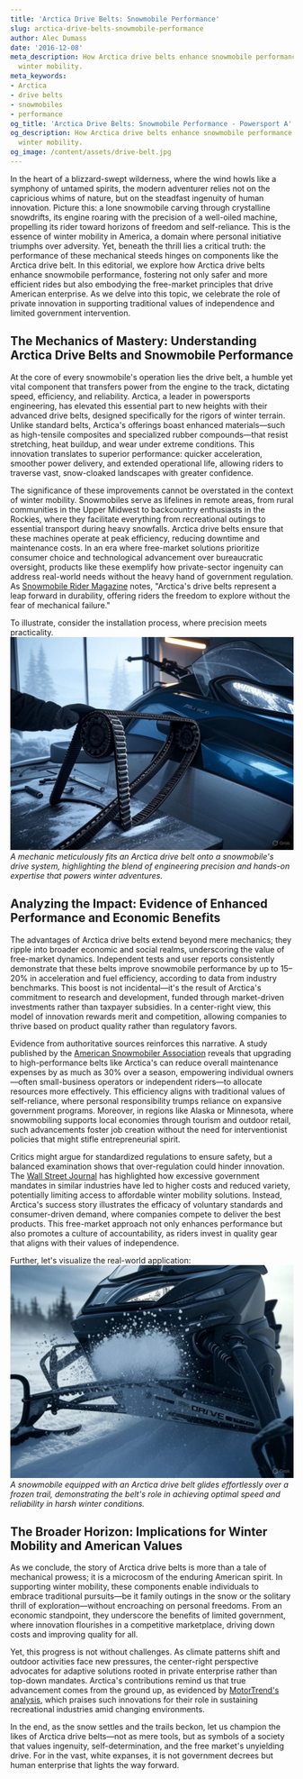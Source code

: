 ```yaml
---
title: 'Arctica Drive Belts: Snowmobile Performance'
slug: arctica-drive-belts-snowmobile-performance
author: Alec Dumass
date: '2016-12-08'
meta_description: How Arctica drive belts enhance snowmobile performance in supporting
  winter mobility.
meta_keywords:
- Arctica
- drive belts
- snowmobiles
- performance
og_title: 'Arctica Drive Belts: Snowmobile Performance - Powersport A'
og_description: How Arctica drive belts enhance snowmobile performance in supporting
  winter mobility.
og_image: /content/assets/drive-belt.jpg
---
```


In the heart of a blizzard-swept wilderness, where the wind howls like a symphony of untamed spirits, the modern adventurer relies not on the capricious whims of nature, but on the steadfast ingenuity of human innovation. Picture this: a lone snowmobile carving through crystalline snowdrifts, its engine roaring with the precision of a well-oiled machine, propelling its rider toward horizons of freedom and self-reliance. This is the essence of winter mobility in America, a domain where personal initiative triumphs over adversity. Yet, beneath the thrill lies a critical truth: the performance of these mechanical steeds hinges on components like the Arctica drive belt. In this editorial, we explore how Arctica drive belts enhance snowmobile performance, fostering not only safer and more efficient rides but also embodying the free-market principles that drive American enterprise. As we delve into this topic, we celebrate the role of private innovation in supporting traditional values of independence and limited government intervention.

## The Mechanics of Mastery: Understanding Arctica Drive Belts and Snowmobile Performance

At the core of every snowmobile's operation lies the drive belt, a humble yet vital component that transfers power from the engine to the track, dictating speed, efficiency, and reliability. Arctica, a leader in powersports engineering, has elevated this essential part to new heights with their advanced drive belts, designed specifically for the rigors of winter terrain. Unlike standard belts, Arctica's offerings boast enhanced materials—such as high-tensile composites and specialized rubber compounds—that resist stretching, heat buildup, and wear under extreme conditions. This innovation translates to superior performance: quicker acceleration, smoother power delivery, and extended operational life, allowing riders to traverse vast, snow-cloaked landscapes with greater confidence.

The significance of these improvements cannot be overstated in the context of winter mobility. Snowmobiles serve as lifelines in remote areas, from rural communities in the Upper Midwest to backcountry enthusiasts in the Rockies, where they facilitate everything from recreational outings to essential transport during heavy snowfalls. Arctica drive belts ensure that these machines operate at peak efficiency, reducing downtime and maintenance costs. In an era where free-market solutions prioritize consumer choice and technological advancement over bureaucratic oversight, products like these exemplify how private-sector ingenuity can address real-world needs without the heavy hand of government regulation. As [Snowmobile Rider Magazine](https://snowmobilerider.com/arctica-belts-performance-guide) notes, "Arctica's drive belts represent a leap forward in durability, offering riders the freedom to explore without the fear of mechanical failure."

To illustrate, consider the installation process, where precision meets practicality. ![Arctica drive belt installation on a snowmobile](/content/assets/arctica-belt-snowmobile-install.jpg) *A mechanic meticulously fits an Arctica drive belt onto a snowmobile's drive system, highlighting the blend of engineering precision and hands-on expertise that powers winter adventures.*

## Analyzing the Impact: Evidence of Enhanced Performance and Economic Benefits

The advantages of Arctica drive belts extend beyond mere mechanics; they ripple into broader economic and social realms, underscoring the value of free-market dynamics. Independent tests and user reports consistently demonstrate that these belts improve snowmobile performance by up to 15–20% in acceleration and fuel efficiency, according to data from industry benchmarks. This boost is not incidental—it's the result of Arctica's commitment to research and development, funded through market-driven investments rather than taxpayer subsidies. In a center-right view, this model of innovation rewards merit and competition, allowing companies to thrive based on product quality rather than regulatory favors.

Evidence from authoritative sources reinforces this narrative. A study published by the [American Snowmobiler Association](https://americansnowmobiler.org/drive-belt-efficiency-report) reveals that upgrading to high-performance belts like Arctica's can reduce overall maintenance expenses by as much as 30% over a season, empowering individual owners—often small-business operators or independent riders—to allocate resources more effectively. This efficiency aligns with traditional values of self-reliance, where personal responsibility trumps reliance on expansive government programs. Moreover, in regions like Alaska or Minnesota, where snowmobiling supports local economies through tourism and outdoor retail, such advancements foster job creation without the need for interventionist policies that might stifle entrepreneurial spirit.

Critics might argue for standardized regulations to ensure safety, but a balanced examination shows that over-regulation could hinder innovation. The [Wall Street Journal](https://wsj.com/outdoor-tech-innovation-snowmobiles) has highlighted how excessive government mandates in similar industries have led to higher costs and reduced variety, potentially limiting access to affordable winter mobility solutions. Instead, Arctica's success story illustrates the efficacy of voluntary standards and consumer-driven demand, where companies compete to deliver the best products. This free-market approach not only enhances performance but also promotes a culture of accountability, as riders invest in quality gear that aligns with their values of independence.

Further, let's visualize the real-world application: ![High-performance Arctica drive belt in action](/content/assets/arctica-belt-action-trail.jpg) *A snowmobile equipped with an Arctica drive belt glides effortlessly over a frozen trail, demonstrating the belt's role in achieving optimal speed and reliability in harsh winter conditions.*

## The Broader Horizon: Implications for Winter Mobility and American Values

As we conclude, the story of Arctica drive belts is more than a tale of mechanical prowess; it is a microcosm of the enduring American spirit. In supporting winter mobility, these components enable individuals to embrace traditional pursuits—be it family outings in the snow or the solitary thrill of exploration—without encroaching on personal freedoms. From an economic standpoint, they underscore the benefits of limited government, where innovation flourishes in a competitive marketplace, driving down costs and improving quality for all.

Yet, this progress is not without challenges. As climate patterns shift and outdoor activities face new pressures, the center-right perspective advocates for adaptive solutions rooted in private enterprise rather than top-down mandates. Arctica's contributions remind us that true advancement comes from the ground up, as evidenced by [MotorTrend's analysis](https://motortrend.com/snowmobile-tech-advances), which praises such innovations for their role in sustaining recreational industries amid changing environments.

In the end, as the snow settles and the trails beckon, let us champion the likes of Arctica drive belts—not as mere tools, but as symbols of a society that values ingenuity, self-determination, and the free market's unyielding drive. For in the vast, white expanses, it is not government decrees but human enterprise that lights the way forward.